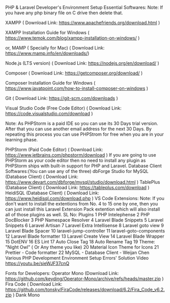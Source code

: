 PHP & Laravel Developer's Environment Setup
Essential Softwares:
Note: If you have any php binary file on C drive then delete that.

XAMPP ( Download Link: https://www.apachefriends.org/download.html )

XAMPP Installation Guide for Windows ( https://www.temok.com/blog/xampp-installation-on-windows/ )


or, MAMP ( Specially for Mac) ( Download Link: https://www.mamp.info/en/downloads/)

Node.js (LTS version) ( Download Link: https://nodejs.org/en/download/ )

Composer ( Download Link: https://getcomposer.org/download/ )

Composer Installation Guide for Windows ( https://www.javatpoint.com/how-to-install-composer-on-windows )

Git ( Download Link: https://git-scm.com/downloads )

Visual Studio Code (Free Code Editor) ( Download Link: https://code.visualstudio.com/download )

Note: As PHPStorm is a paid IDE so you can use its 30 Days trial version. After that you can use another email address for the next 30 Days. By repeating this process you can use PHPStrom for free when you are in your learning phase.

PHPStorm (Paid Code Editor) ( Download Link: https://www.jetbrains.com/phpstorm/download )
If you are going to use PHPStorm as your code editor then no need to install any plugin as PHPStorm ships with built-in support for PHP and Laravel.
Database Client Softwares:(You can use any of the three)
dbForge Studio for MySQL (Database Client) ( Download Link: https://www.devart.com/dbforge/mysql/studio/download.html )
TablePlus (Database Client) ( Download Link: https://tableplus.com/download )
HeidiSQL (Database Client) ( Download Link: https://www.heidisql.com/download.php )
VS Code Extensions:
Note: If you don't want to install the extentions from No. 4 to 15 one by one, then you can just install this Laravel Extension Pack extention which will also install all of those plugins as well.
SL No:	Plugins
1	PHP Intelephense
2	PHP DocBlocker
3	PHP Namespace Resolver
4	Laravel Blade Snippets
5	Laravel Snippets
6	Laravel Artisan
7	Laravel Extra Intellisense
8	Laravel goto view
9	Laravel Blade Spacer
10	laravel-jump-controller
11	laravel-goto-components
12	Laravel Blade formatter
13	Laravel Create View
14	Laravel Blade Wrapper
15	DotENV
16	ES Lint
17	Auto Close Tag
18	Auto Rename Tag
19	Theme: "Night Owl" ( Or Any theme you like)
20	Material Icon Theme for Icons
21	Prettier - Code formatter
22	MySQL - Database Client - Weijan Chen
Various PHP Development Environment Setup Errors' Solution Video
https://youtu.be/sieWJF37cnQ

Fonts for Developers:
Operator Mono (Download Link: https://github.com/keyding/Operator-Mono/archive/refs/heads/master.zip )
Fira Code ( Download Link: https://github.com/tonsky/FiraCode/releases/download/6.2/Fira_Code_v6.2.zip )
Dank Mono
